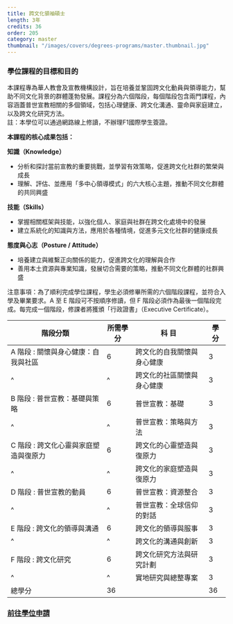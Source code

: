 ```yaml
---
title: 跨文化領袖碩士
length: 3年
credits: 36
order: 205  
category: master
thumbnail: "/images/covers/degrees-programs/master.thumbnail.jpg"
---
```


### 學位課程的目標和目的

本課程專為華人教會及宣教機構設計，旨在培養並鞏固跨文化動員與領導能力，幫助不同文化背景的群體蓬勃發展。課程分為六個階段，每個階段包含兩門課程，內容涵蓋普世宣教相關的多個領域，包括心理健康、跨文化溝通、靈命與家庭建立，以及跨文化研究方法。\
註：本學位可以通過網路線上修讀，不辦理F1國際學生簽證。

**本課程的核心成果包括：**

**知識（Knowledge）**
 - 分析和探討當前宣教的重要挑戰，並學習有效策略，促進跨文化社群的繁榮與成長
 - 理解、評估、並應用「多中心領導模式」的六大核心主題，推動不同文化群體的共同興盛

**技能（Skills）**
 - 掌握相關框架與技能，以強化個人、家庭與社群在跨文化處境中的發展
 - 建立系統化的知識與方法，應用於各種情境，促進多元文化社群的健康成長

**態度與心志（Posture / Attitude）**
 - 培養建立與維繫正向關係的能力，促進跨文化的理解與合作
 - 善用本土資源與專業知識，發展切合需要的策略，推動不同文化群體的社群興盛

注意事項：為了順利完成學位課程，學生必須修畢所需的六個階段課程，並符合入學及畢業要求。A 至 E 階段可不按順序修讀，但 F 階段必須作為最後一個階段完成。每完成一個階段，修課者將獲頒「行政證書」（Executive Certificate）。

| 階段分類                      | 所需學分 | 科 目                                                                                                              | 學 分 |
| ----------------------------- | -------- | ------------------------------------------------------------------------------------------------------------------ | ----- |
| A 階段 : 關懷與身心健康：自我與社區 | 6        | 跨文化的自我關懷與身心健康                                                                                        | 3     |
| ^                                | ^         | 跨文化的社區關懷與身心健康                                                                                       | 3     |
| B 階段 : 普世宣教：基礎與策略 | 6        | 普世宣教：基礎                                                                                        | 3     |
| ^                                | ^         | 普世宣教：策略與方法                                                                                       | 3     |
| C 階段 : 跨文化心靈與家庭塑造與復原力 | 6        | 跨文化的心靈塑造與復原力                                                                                        | 3     |
| ^                                | ^         | 跨文化的家庭塑造與復原力                                                                                      | 3     |
| D 階段 : 普世宣教的動員 | 6        | 普世宣教：資源整合                                                                                       | 3     |
| ^                                | ^         | 普世宣教：全球信仰的對話                                                                                       | 3     |
| E 階段 : 跨文化的領導與溝通 | 6        | 跨文化的領導與服事                                                                                        | 3     |
| ^                                | ^         | 跨文化的溝通與創新                                                                                       | 3     |
| F 階段 : 跨文化研究 | 6        | 跨文化研究方法與研究計劃                                                                                        | 3     |
| ^                                | ^         | 實地研究與總整專案                                                                                       | 3     |
| 總學分                        | 36       |                                                                                                                    | 36    |

### [前往學位申請](/zh/admissions/application-procedure/mcl/)
